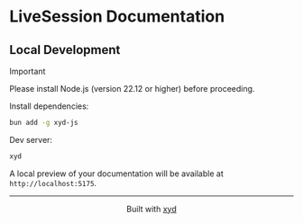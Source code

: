 # LiveSession Documentation

## Local Development

> [!IMPORTANT]
> Please install Node.js (version 22.12 or higher) before proceeding.

Install dependencies:
```bash
bun add -g xyd-js
```

Dev server:
```bash
xyd
```

A local preview of your documentation will be available at `http://localhost:5175`.

---

<div style="text-align: center;">

Built with [xyd](https://xyd.dev/docs/guides/quickstart)

</div>
